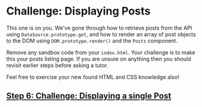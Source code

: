 # Challenge: Displaying Posts

This one is on you. We've gone through how to retrieve posts from the API using `DataSource.prototype.get`, and how to render an array of post objects to the DOM using `DOM.prototype.render()` and the `Posts` component. 

Remove any sandbox code from your `index.html`. Your challenge is to make this your posts listing page. If you are unsure on anything then you should revisit earlier steps before asking a tutor.

Feel free to exercise your new found HTML and CSS knowledge also!

## [Step 6: Challenge: Displaying a single Post](step6.md)
